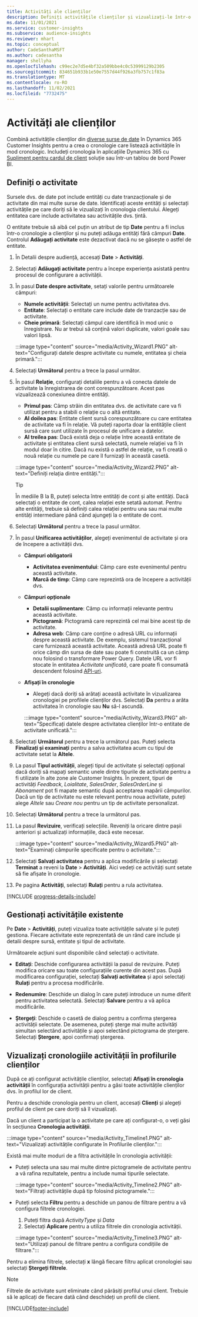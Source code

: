 ```yaml
---
title: Activități ale clienților
description: Definiți activitățile clienților și vizualizați-le într-o cronologie pe profilurile clienților.
ms.date: 11/01/2021
ms.service: customer-insights
ms.subservice: audience-insights
ms.reviewer: mhart
ms.topic: conceptual
author: CadeSanthaMSFT
ms.author: cadesantha
manager: shellyha
ms.openlocfilehash: c99ec2e7d5e4bf32a509bbe4c0c53999129b2305
ms.sourcegitcommit: 834651b933b1e50e7557d44f926a3fb757c1f83a
ms.translationtype: MT
ms.contentlocale: ro-RO
ms.lasthandoff: 11/02/2021
ms.locfileid: "7732475"
---
```

# <a name="customer-activities"></a>Activități ale clienților

Combină activitățile clienților din [diverse surse de date](data-sources.md) în Dynamics 365 Customer Insights pentru a crea o cronologie care listează activitățile în mod cronologic. Includeți cronologia în aplicațiile Dynamics 365 cu [Supliment pentru cardul de client](customer-card-add-in.md) soluție sau într-un tablou de bord Power BI.

## <a name="define-an-activity"></a>Definiți o activitate

Sursele dvs. de date pot include entități cu date tranzacționale și de activitate din mai multe surse de date. Identificați aceste entități și selectați activitățile pe care doriți să le vizualizați în cronologia clientului. Alegeți entitatea care include activitatea sau activitățile dvs. țintă.

O entitate trebuie să aibă cel puțin un atribut de tip **Date** pentru a fi inclus într-o cronologie a clienților și nu puteți adăuga entități fără câmpuri **Date**. Controlul **Adăugați activitate** este dezactivat dacă nu se găsește o astfel de entitate.

1. În Detalii despre audiență, accesați **Date** > **Activități**.

1. Selectați **Adăugați activitate** pentru a începe experiența asistată pentru procesul de configurare a activității.

1. În pasul **Date despre activitate**, setați valorile pentru următoarele câmpuri:

   - **Numele activității**: Selectați un nume pentru activitatea dvs.
   - **Entitate**: Selectați o entitate care include date de tranzacție sau de activitate.
   - **Cheie primară**: Selectați câmpul care identifică în mod unic o înregistrare. Nu ar trebui să conțină valori duplicate, valori goale sau valori lipsă.

   :::image type="content" source="media/Activity_Wizard1.PNG" alt-text="Configurați datele despre activitate cu numele, entitatea și cheia primară.":::

1. Selectați **Următorul** pentru a trece la pasul următor.

1. În pasul **Relație**, configurați detaliile pentru a vă conecta datele de activitate la înregistrarea de cont corespunzătoare. Acest pas vizualizează conexiunea dintre entități.  

   - **Primul pas**: Câmp străin din entitatea dvs. de activitate care va fi utilizat pentru a stabili o relație cu o altă entitate.
   - **Al doilea pas**: Entitate client sursă corespunzătoare cu care entitatea de activitate va fi în relație. Vă puteți raporta doar la entitățile client sursă care sunt utilizate în procesul de unificare a datelor.
   - **Al treilea pas**: Dacă există deja o relație între această entitate de activitate și entitatea client sursă selectată, numele relației va fi în modul doar în citire. Dacă nu există o astfel de relație, va fi creată o nouă relație cu numele pe care îl furnizați în această casetă.

   :::image type="content" source="media/Activity_Wizard2.PNG" alt-text="Definiți relația dintre entități.":::

   > [!TIP]
   > În mediile B la B, puteți selecta între entități de cont și alte entități. Dacă selectați o entitate de cont, calea relației este setată automat. Pentru alte entități, trebuie să definiți calea relației pentru una sau mai multe entități intermediare până când ajungeți la o entitate de cont.

1. Selectați **Următorul** pentru a trece la pasul următor. 

1. În pasul **Unificarea activităților**, alegeți evenimentul de activitate și ora de începere a activității dvs. 
   - **Câmpuri obligatorii**
      - **Activitatea evenimentului**: Câmp care este evenimentul pentru această activitate.
      - **Marcă de timp**: Câmp care reprezintă ora de începere a activității dvs.

   - **Câmpuri opționale**
      - **Detalii suplimentare**: Câmp cu informații relevante pentru această activitate.
      - **Pictogramă**: Pictogramă care reprezintă cel mai bine acest tip de activitate.
      - **Adresa web**: Câmp care conține o adresă URL cu informații despre această activitate. De exemplu, sistemul tranzacțional care furnizează această activitate. Această adresă URL poate fi orice câmp din sursa de date sau poate fi construită ca un câmp nou folosind o transformare Power Query. Datele URL vor fi stocate în entitatea *Activitate unificată*, care poate fi consumată descendent folosind [API-uri](apis.md).

   - **Afișați în cronologie**
      - Alegeți dacă doriți să arătați această activitate în vizualizarea cronologiei pe profilele clienților dvs. Selectați **Da** pentru a arăta activitatea în cronologie sau **Nu** să-l ascundă.

      :::image type="content" source="media/Activity_Wizard3.PNG" alt-text="Specificați datele despre activitatea clienților într-o entitate de activitate unificată.":::

1. Selectați **Următorul** pentru a trece la următorul pas. Puteți selecta **Finalizați și examinați** pentru a salva activitatea acum cu tipul de activitate setat la **Altele**. 

1. La pasul **Tipul activității**, alegeți tipul de activitate și selectați opțional dacă doriți să mapați semantic unele dintre tipurile de activitate pentru a fi utilizate în alte zone ale Customer Insights. În prezent, tipuri de activități *Feedback*, *Loialitate*, *SalesOrder*, *SalesOrderLine* și *Abonament* pot fi mapate semantic după acceptarea mapării câmpurilor. Dacă un tip de activitate nu este relevant pentru noua activitate, puteți alege *Altele* sau *Creare nou* pentru un tip de activitate personalizat.

1. Selectați **Următorul** pentru a trece la următorul pas. 

1. La pasul **Revizuire**, verificați selecțiile. Reveniți la oricare dintre pașii anteriori și actualizați informațiile, dacă este necesar.

   :::image type="content" source="media/Activity_Wizard5.PNG" alt-text="Examinați câmpurile specificate pentru o activitate.":::
   
1. Selectați **Salvați activitatea** pentru a aplica modificările și selectați **Terminat** a reveni la **Date** > **Activități**. Aici vedeți ce activități sunt setate să fie afișate în cronologie. 

1. Pe pagina **Activități**, selectați **Rulați** pentru a rula activitatea. 

[!INCLUDE [progress-details-include](../includes/progress-details-pane.md)]

## <a name="manage-existing-activities"></a>Gestionați activitățile existente

Pe **Date** > **Activități**, puteți vizualiza toate activitățile salvate și le puteți gestiona. Fiecare activitate este reprezentată de un rând care include și detalii despre sursă, entitate și tipul de activitate.

Următoarele acțiuni sunt disponibile când selectați o activitate. 

- **Editați**: Deschide configurarea activității la pasul de revizuire. Puteți modifica oricare sau toate configurațiile curente din acest pas. După modificarea configurației, selectați **Salvați activitatea** și apoi selectați **Rulați** pentru a procesa modificările.

- **Redenumire**: Deschide un dialog în care puteți introduce un nume diferit pentru activitatea selectată. Selectați **Salvare** pentru a vă aplica modificările.

- **Ștergeți**: Deschide o casetă de dialog pentru a confirma ștergerea activității selectate. De asemenea, puteți șterge mai multe activități simultan selectând activitățile și apoi selectând pictograma de ștergere. Selectați **Ștergere**, apoi confirmați ștergerea.

## <a name="view-activity-timelines-on-customer-profiles"></a>Vizualizați cronologiile activității în profilurile clienților

După ce ați configurat activitățile clienților, selectați **Afișați în cronologia activității** în configurația activității pentru a găsi toate activitățile clienților dvs. în profilul lor de client.

Pentru a deschide cronologia pentru un client, accesați **Clienți** și alegeți profilul de client pe care doriți să îl vizualizați.

Dacă un client a participat la o activitate pe care ați configurat-o, o veți găsi în secțiunea **Cronologia activității**.

:::image type="content" source="media/Activity_Timeline1.PNG" alt-text="Vizualizați activitățile configurate în Profilurile clienților.":::

Există mai multe moduri de a filtra activitățile în cronologia activității:

- Puteți selecta una sau mai multe dintre pictogramele de activitate pentru a vă rafina rezultatele, pentru a include numai tipurile selectate.

  :::image type="content" source="media/Activity_Timeline2.PNG" alt-text="Filtrați activitățile după tip folosind pictogramele.":::

- Puteți selecta **Filtru** pentru a deschide un panou de filtrare pentru a vă configura filtrele cronologiei.

   1. Puteți filtra după *ActivityType* și *Data*
   1. Selectați **Aplicare** pentru a utiliza filtrele din cronologia activității.

   :::image type="content" source="media/Activity_Timeline3.PNG" alt-text="Utilizați panoul de filtrare pentru a configura condițiile de filtrare.":::

Pentru a elimina filtrele, selectați **x** lângă fiecare filtru aplicat cronologiei sau selectați **Ștergeți filtrele**.


> [!NOTE]
> Filtrele de activitate sunt eliminate când părăsiți profilul unui client. Trebuie să le aplicați de fiecare dată când deschideți un profil de client.

[!INCLUDE[footer-include](../includes/footer-banner.md)]
